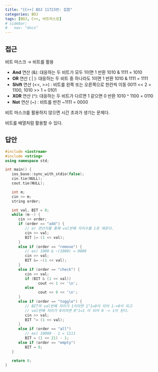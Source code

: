 ```yaml
---
title: "[C++] BOJ 11723번: 집합"
categories: BOJ
tags: [BOJ, C++, 비트마스킹]
# sidebar:
#   nav: "docs"
---
```


## 접근

비트 마스크 → 비트를 활용 

- **And** 연산 (&): 대응하는 두 비트가 모두 1이면 1 반환 1010 & 1111 = 1010
- **OR** 연산 ( | ): 대응하는 두 비트 중 하나라도 1이면 1 반환 1010 & 1111 = 1111
- **Shift** 연산 (<<, >>) : 비트를 왼쪽 또는 오른쪽으로 한칸씩 이동 0011 << 2 = 1100, 1010 >> 1 = 0101
- **XOR** 연산 (^): 대응하는 두 비트가 다르면 1 같으면 0 반환 1010 ^ 1100 = 0110
- **Not** 연산 (~) : 비트를 반전 ~1111 = 0000

비트 마스크를 활용하지 않으면 시간 초과가 생기는 문제다. 

비트를 배열처럼 활용할 수 있다.

## 답안

```cpp
#include <iostream>
#include <string>
using namespace std;

int main() {
   ios_base::sync_with_stdio(false);
   cin.tie(NULL);
   cout.tie(NULL);

   int m;
   cin >> m;
   string order;

   int val, BIT = 0;
   while (m--) {
      cin >> order;
      if (order == "add") {
         // or 연산자를 통해 val번째 자리수를 1로 채운다.
         cin >> val;
         BIT |= (1 << val);
      }
      else if (order == "remove") {
         // ex) 1000 & ~(1000) = 0000  
         cin >> val;
         BIT &= ~(1 << val);
      }
      else if (order == "check") {
         cin >> val;
         if (BIT & (1 << val))
               cout << 1 << '\n';
         else
               cout << 0 << '\n';
      }
      else if (order == "toggle") {
         // BIT의 val번째 자리가 1이라면 1^1=0이 되어 1->0이 되고
         // val번째 자리가 0이라면 0^1=1 이 되어 0 -> 1이 된다.
         cin >> val;
         BIT ^= (1 << val);
      }
      else if (order == "all")
         // ex) 10000 - 1 = 1111
         BIT = (1 << 21) - 1;
      else if (order == "empty")
         BIT = 0;
   }

   return 0;
}
```